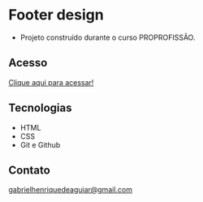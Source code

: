 # Footer design

 - Projeto construído durante o curso PROPROFISSÃO.

## Acesso

 [Clique aqui para acessar!](https://gabrielaguiar1573.github.io/footerDesign/)

## Tecnologias

- HTML
- CSS
- Git e Github

## Contato

gabrielhenriquedeaguiar@gmail.com
